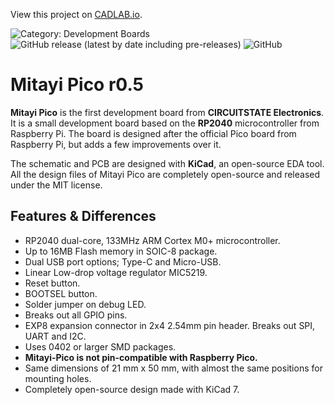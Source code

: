 View this project on [CADLAB.io](https://cadlab.io/project/25932). 

![Category: Development Boards](https://img.shields.io/badge/Category-Development%20Boards-blue?style=flat)
![GitHub release (latest by date including pre-releases)](https://img.shields.io/github/v/release/CIRCUITSTATE/Mitayi-Pico-RP2040?include_prereleases)
![GitHub](https://img.shields.io/github/license/CIRCUITSTATE/Mitayi-Pico-RP2040?style=flat)

# Mitayi Pico r0.5

**Mitayi Pico** is the first development board from **CIRCUITSTATE Electronics**. It is a small development board based on the **RP2040** microcontroller from Raspberry Pi. The board is designed after the official Pico board from Raspberry Pi, but adds a few improvements over it.

The schematic and PCB are designed with **KiCad**, an open-source EDA tool. All the design files of Mitayi Pico are completely open-source and released under the MIT license.

## Features & Differences

* RP2040 dual-core, 133MHz ARM Cortex M0+ microcontroller.
* Up to 16MB Flash memory in SOIC-8 package.
* Dual USB port options; Type-C and Micro-USB.
* Linear Low-drop voltage regulator MIC5219.
* Reset button.
* BOOTSEL button.
* Solder jumper on debug LED.
* Breaks out all GPIO pins.
* EXP8 expansion connector in 2x4 2.54mm pin header. Breaks out SPI, UART and I2C.
* Uses 0402 or larger SMD packages.
* **Mitayi-Pico is not pin-compatible with Raspberry Pico.**
* Same dimensions of 21 mm x 50 mm, with almost the same positions for mounting holes.
* Completely open-source design made with KiCad 7.